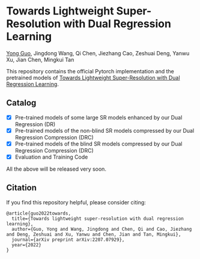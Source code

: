 # Towards Lightweight Super-Resolution with Dual Regression Learning
[Yong Guo](http://www.guoyongcs.com/), Jingdong Wang, Qi Chen, Jiezhang Cao, Zeshuai Deng, Yanwu Xu, Jian Chen, Mingkui Tan

[comment]: <> (### [Paper]&#40;https://arxiv.org/pdf/2207.07929.pdf&#41;)


This repository contains the official Pytorch implementation and the pretrained models of [Towards Lightweight Super-Resolution with Dual Regression Learning](https://arxiv.org/pdf/2207.07929.pdf).



## Catalog
- [x] Pre-trained models of some large SR models enhanced by our Dual Regression (DR)
- [x] Pre-trained models of the non-blind SR models compressed by our Dual Regression Compression (DRC)
- [x] Pre-trained models of the blind SR models compressed by our Dual Regression Compression (DRC)
- [x] Evaluation and Training Code

All the above will be released very soon.



## Citation
If you find this repository helpful, please consider citing:
```
@article{guo2022towards,
  title={Towards lightweight super-resolution with dual regression learning},
  author={Guo, Yong and Wang, Jingdong and Chen, Qi and Cao, Jiezhang and Deng, Zeshuai and Xu, Yanwu and Chen, Jian and Tan, Mingkui},
  journal={arXiv preprint arXiv:2207.07929},
  year={2022}
}
```
